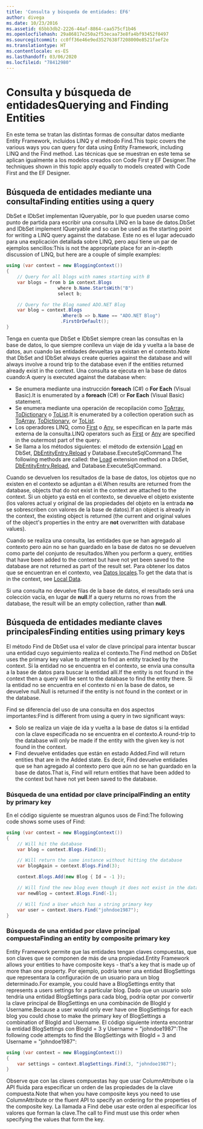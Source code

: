 ```yaml
---
title: 'Consulta y búsqueda de entidades: EF6'
author: divega
ms.date: 10/23/2016
ms.assetid: 65bb3db2-2226-44af-8864-caa575cf1b46
ms.openlocfilehash: 29a86817e250a2f53ecaa73e8fa4bf93452f0497
ms.sourcegitcommit: cc0ff36e46e9ed3527638f7208000e8521faef2e
ms.translationtype: HT
ms.contentlocale: es-ES
ms.lasthandoff: 03/06/2020
ms.locfileid: "78412980"
---
```

# <a name="querying-and-finding-entities"></a><span data-ttu-id="adebe-102">Consulta y búsqueda de entidades</span><span class="sxs-lookup"><span data-stu-id="adebe-102">Querying and Finding Entities</span></span>
<span data-ttu-id="adebe-103">En este tema se tratan las distintas formas de consultar datos mediante Entity Framework, incluidos LINQ y el método Find.</span><span class="sxs-lookup"><span data-stu-id="adebe-103">This topic covers the various ways you can query for data using Entity Framework, including LINQ and the Find method.</span></span> <span data-ttu-id="adebe-104">Las técnicas que se muestran en este tema se aplican igualmente a los modelos creados con Code First y EF Designer.</span><span class="sxs-lookup"><span data-stu-id="adebe-104">The techniques shown in this topic apply equally to models created with Code First and the EF Designer.</span></span>  

## <a name="finding-entities-using-a-query"></a><span data-ttu-id="adebe-105">Búsqueda de entidades mediante una consulta</span><span class="sxs-lookup"><span data-stu-id="adebe-105">Finding entities using a query</span></span>  

<span data-ttu-id="adebe-106">DbSet e IDbSet implementan IQueryable, por lo que pueden usarse como punto de partida para escribir una consulta LINQ en la base de datos.</span><span class="sxs-lookup"><span data-stu-id="adebe-106">DbSet and IDbSet implement IQueryable and so can be used as the starting point for writing a LINQ query against the database.</span></span> <span data-ttu-id="adebe-107">Este no es el lugar adecuado para una explicación detallada sobre LINQ, pero aquí tiene un par de ejemplos sencillos:</span><span class="sxs-lookup"><span data-stu-id="adebe-107">This is not the appropriate place for an in-depth discussion of LINQ, but here are a couple of simple examples:</span></span>  

``` csharp
using (var context = new BloggingContext())
{
    // Query for all blogs with names starting with B
    var blogs = from b in context.Blogs
                   where b.Name.StartsWith("B")
                   select b;

    // Query for the Blog named ADO.NET Blog
    var blog = context.Blogs
                    .Where(b => b.Name == "ADO.NET Blog")
                    .FirstOrDefault();
}
```  

<span data-ttu-id="adebe-108">Tenga en cuenta que DbSet e IDbSet siempre crean las consultas en la base de datos, lo que siempre conlleva un viaje de ida y vuelta a la base de datos, aun cuando las entidades devueltas ya existan en el contexto.</span><span class="sxs-lookup"><span data-stu-id="adebe-108">Note that DbSet and IDbSet always create queries against the database and will always involve a round trip to the database even if the entities returned already exist in the context.</span></span> <span data-ttu-id="adebe-109">Una consulta se ejecuta en la base de datos cuando:</span><span class="sxs-lookup"><span data-stu-id="adebe-109">A query is executed against the database when:</span></span>  

- <span data-ttu-id="adebe-110">Se enumera mediante una instrucción **foreach** (C#) o **For Each** (Visual Basic).</span><span class="sxs-lookup"><span data-stu-id="adebe-110">It is enumerated by a **foreach** (C#) or **For Each** (Visual Basic) statement.</span></span>  
- <span data-ttu-id="adebe-111">Se enumera mediante una operación de recopilación como [ToArray](https://msdn.microsoft.com/library/bb298736), [ToDictionary](https://msdn.microsoft.com/library/system.linq.enumerable.todictionary) o [ToList](https://msdn.microsoft.com/library/bb342261).</span><span class="sxs-lookup"><span data-stu-id="adebe-111">It is enumerated by a collection operation such as [ToArray](https://msdn.microsoft.com/library/bb298736), [ToDictionary](https://msdn.microsoft.com/library/system.linq.enumerable.todictionary), or [ToList](https://msdn.microsoft.com/library/bb342261).</span></span>  
- <span data-ttu-id="adebe-112">Los operadores LINQ, como [First](https://msdn.microsoft.com/library/bb291976) o [Any](https://msdn.microsoft.com/library/bb337697), se especifican en la parte más externa de la consulta.</span><span class="sxs-lookup"><span data-stu-id="adebe-112">LINQ operators such as [First](https://msdn.microsoft.com/library/bb291976) or [Any](https://msdn.microsoft.com/library/bb337697) are specified in the outermost part of the query.</span></span>  
- <span data-ttu-id="adebe-113">Se llama a los métodos siguientes: el método de extensión [Load](https://msdn.microsoft.com/library/system.data.entity.dbextensions.load) en DbSet, [DbEntityEntry.Reload](https://msdn.microsoft.com/library/system.data.entity.infrastructure.dbentityentry.reload.aspx) y Database.ExecuteSqlCommand.</span><span class="sxs-lookup"><span data-stu-id="adebe-113">The following methods are called: the [Load](https://msdn.microsoft.com/library/system.data.entity.dbextensions.load) extension method on a DbSet, [DbEntityEntry.Reload](https://msdn.microsoft.com/library/system.data.entity.infrastructure.dbentityentry.reload.aspx), and Database.ExecuteSqlCommand.</span></span>  

<span data-ttu-id="adebe-114">Cuando se devuelven los resultados de la base de datos, los objetos que no existen en el contexto se adjuntan a él.</span><span class="sxs-lookup"><span data-stu-id="adebe-114">When results are returned from the database, objects that do not exist in the context are attached to the context.</span></span> <span data-ttu-id="adebe-115">Si un objeto ya está en el contexto, se devuelve el objeto existente (los valores actual y original de las propiedades del objeto en la entrada **no** se sobrescriben con valores de la base de datos).</span><span class="sxs-lookup"><span data-stu-id="adebe-115">If an object is already in the context, the existing object is returned (the current and original values of the object's properties in the entry are **not** overwritten with database values).</span></span>  

<span data-ttu-id="adebe-116">Cuando se realiza una consulta, las entidades que se han agregado al contexto pero aún no se han guardado en la base de datos no se devuelven como parte del conjunto de resultados.</span><span class="sxs-lookup"><span data-stu-id="adebe-116">When you perform a query, entities that have been added to the context but have not yet been saved to the database are not returned as part of the result set.</span></span> <span data-ttu-id="adebe-117">Para obtener los datos que se encuentran en el contexto, vea [Datos locales](~/ef6/querying/local-data.md).</span><span class="sxs-lookup"><span data-stu-id="adebe-117">To get the data that is in the context, see [Local Data](~/ef6/querying/local-data.md).</span></span>  

<span data-ttu-id="adebe-118">Si una consulta no devuelve filas de la base de datos, el resultado será una colección vacía, en lugar de **null**.</span><span class="sxs-lookup"><span data-stu-id="adebe-118">If a query returns no rows from the database, the result will be an empty collection, rather than **null**.</span></span>  

## <a name="finding-entities-using-primary-keys"></a><span data-ttu-id="adebe-119">Búsqueda de entidades mediante claves principales</span><span class="sxs-lookup"><span data-stu-id="adebe-119">Finding entities using primary keys</span></span>  

<span data-ttu-id="adebe-120">El método Find de DbSet usa el valor de clave principal para intentar buscar una entidad cuyo seguimiento realiza el contexto.</span><span class="sxs-lookup"><span data-stu-id="adebe-120">The Find method on DbSet uses the primary key value to attempt to find an entity tracked by the context.</span></span> <span data-ttu-id="adebe-121">Si la entidad no se encuentra en el contexto, se envía una consulta a la base de datos para buscar la entidad allí.</span><span class="sxs-lookup"><span data-stu-id="adebe-121">If the entity is not found in the context then a query will be sent to the database to find the entity there.</span></span> <span data-ttu-id="adebe-122">Si la entidad no se encuentra en el contexto ni en la base de datos, se devuelve null.</span><span class="sxs-lookup"><span data-stu-id="adebe-122">Null is returned if the entity is not found in the context or in the database.</span></span>  

<span data-ttu-id="adebe-123">Find se diferencia del uso de una consulta en dos aspectos importantes:</span><span class="sxs-lookup"><span data-stu-id="adebe-123">Find is different from using a query in two significant ways:</span></span>  

- <span data-ttu-id="adebe-124">Solo se realiza un viaje de ida y vuelta a la base de datos si la entidad con la clave especificada no se encuentra en el contexto.</span><span class="sxs-lookup"><span data-stu-id="adebe-124">A round-trip to the database will only be made if the entity with the given key is not found in the context.</span></span>  
- <span data-ttu-id="adebe-125">Find devuelve entidades que están en estado Added.</span><span class="sxs-lookup"><span data-stu-id="adebe-125">Find will return entities that are in the Added state.</span></span> <span data-ttu-id="adebe-126">Es decir, Find devuelve entidades que se han agregado al contexto pero que aún no se han guardado en la base de datos.</span><span class="sxs-lookup"><span data-stu-id="adebe-126">That is, Find will return entities that have been added to the context but have not yet been saved to the database.</span></span>  
### <a name="finding-an-entity-by-primary-key"></a><span data-ttu-id="adebe-127">Búsqueda de una entidad por clave principal</span><span class="sxs-lookup"><span data-stu-id="adebe-127">Finding an entity by primary key</span></span>  

<span data-ttu-id="adebe-128">En el código siguiente se muestran algunos usos de Find:</span><span class="sxs-lookup"><span data-stu-id="adebe-128">The following code shows some uses of Find:</span></span>  

``` csharp
using (var context = new BloggingContext())
{
    // Will hit the database
    var blog = context.Blogs.Find(3);

    // Will return the same instance without hitting the database
    var blogAgain = context.Blogs.Find(3);

    context.Blogs.Add(new Blog { Id = -1 });

    // Will find the new blog even though it does not exist in the database
    var newBlog = context.Blogs.Find(-1);

    // Will find a User which has a string primary key
    var user = context.Users.Find("johndoe1987");
}
```  

### <a name="finding-an-entity-by-composite-primary-key"></a><span data-ttu-id="adebe-129">Búsqueda de una entidad por clave principal compuesta</span><span class="sxs-lookup"><span data-stu-id="adebe-129">Finding an entity by composite primary key</span></span>  

<span data-ttu-id="adebe-130">Entity Framework permite que las entidades tengan claves compuestas, que son claves que se componen de más de una propiedad.</span><span class="sxs-lookup"><span data-stu-id="adebe-130">Entity Framework allows your entities to have composite keys - that's a key that is made up of more than one property.</span></span> <span data-ttu-id="adebe-131">Por ejemplo, podría tener una entidad BlogSettings que representara la configuración de un usuario para un blog determinado.</span><span class="sxs-lookup"><span data-stu-id="adebe-131">For example, you could have a BlogSettings entity that represents a users settings for a particular blog.</span></span> <span data-ttu-id="adebe-132">Dado que un usuario solo tendría una entidad BlogSettings para cada blog, podría optar por convertir la clave principal de BlogSettings en una combinación de BlogId y Username.</span><span class="sxs-lookup"><span data-stu-id="adebe-132">Because a user would only ever have one BlogSettings for each blog you could chose to make the primary key of BlogSettings a combination of BlogId and Username.</span></span> <span data-ttu-id="adebe-133">El código siguiente intenta encontrar la entidad BlogSettings con BlogId = 3 y Username = "johndoe1987":</span><span class="sxs-lookup"><span data-stu-id="adebe-133">The following code attempts to find the BlogSettings with BlogId = 3 and Username = "johndoe1987":</span></span>  

``` csharp  
using (var context = new BloggingContext())
{
    var settings = context.BlogSettings.Find(3, "johndoe1987");
}
```  

<span data-ttu-id="adebe-134">Observe que con las claves compuestas hay que usar ColumnAttribute o la API fluida para especificar un orden de las propiedades de la clave compuesta.</span><span class="sxs-lookup"><span data-stu-id="adebe-134">Note that when you have composite keys you need to use ColumnAttribute or the fluent API to specify an ordering for the properties of the composite key.</span></span> <span data-ttu-id="adebe-135">La llamada a Find debe usar este orden al especificar los valores que forman la clave.</span><span class="sxs-lookup"><span data-stu-id="adebe-135">The call to Find must use this order when specifying the values that form the key.</span></span>  
